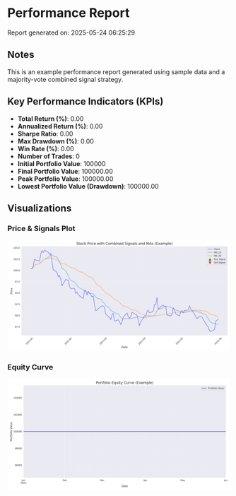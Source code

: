 # Performance Report

Report generated on: 2025-05-24 06:25:29

## Notes
This is an example performance report generated using sample data and a majority-vote combined signal strategy.

## Key Performance Indicators (KPIs)

- **Total Return (%)**: 0.00
- **Annualized Return (%)**: 0.00
- **Sharpe Ratio**: 0.00
- **Max Drawdown (%)**: 0.00
- **Win Rate (%)**: 0.00
- **Number of Trades**: 0
- **Initial Portfolio Value**: 100000
- **Final Portfolio Value**: 100000.00
- **Peak Portfolio Value**: 100000.00
- **Lowest Portfolio Value (Drawdown)**: 100000.00

## Visualizations

### Price & Signals Plot
![Price & Signals Plot](../plots/price_and_combined_signals_example.png)

### Equity Curve
![Equity Curve](../plots/equity_curve_example.png)

